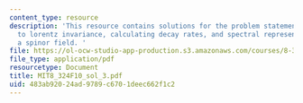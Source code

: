 ```yaml
---
content_type: resource
description: 'This resource contains solutions for the problem statements related
  to lorentz invariance, calculating decay rates, and spectral representation for
  a spinor field. '
file: https://ol-ocw-studio-app-production.s3.amazonaws.com/courses/8-324-relativistic-quantum-field-theory-ii-fall-2010/483ab92024ad9789c6701deec662f1c2_MIT8_324F10_sol_3.pdf
file_type: application/pdf
resourcetype: Document
title: MIT8_324F10_sol_3.pdf
uid: 483ab920-24ad-9789-c670-1deec662f1c2
---
```

